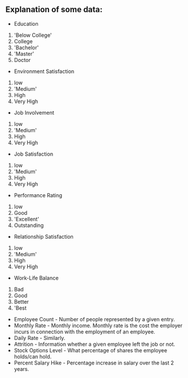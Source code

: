 ## Explanation of some data:

* Education
1. 'Below College'
2. College
3. 'Bachelor'
4. 'Master'
5. Doctor

* Environment Satisfaction
1. low
2. 'Medium'
3. High
4. Very High

* Job Involvement
1. low
2. 'Medium'
3. High
4. Very High

* Job Satisfaction
1. low
2. 'Medium'
3. High
4. Very High

* Performance Rating
1. low
2. Good
3. 'Excellent'
4. Outstanding

* Relationship Satisfaction
1. low
2. 'Medium'
3. High
4. Very High

* Work-Life Balance
1. Bad
2. Good
3. Better
4. 'Best

* Employee Count - Number of people represented by a given entry.
* Monthly Rate - Monthly income. Monthly rate is the cost the employer incurs in connection with the employment of an employee.
* Daily Rate - Similarly.
* Attrition - Information whether a given employee left the job or not.
* Stock Options Level - What percentage of shares the employee holds/can hold.
* Percent Salary Hike - Percentage increase in salary over the last 2 years.
